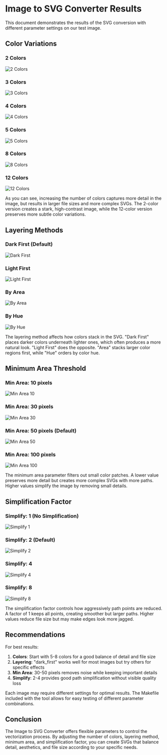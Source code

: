 # Image to SVG Converter Results

This document demonstrates the results of the SVG conversion with different parameter settings on our test image.

## Color Variations

### 2 Colors
![2 Colors](assets/chris/colors_2.svg)

### 3 Colors
![3 Colors](assets/chris/colors_3.svg)

### 4 Colors
![4 Colors](assets/chris/colors_4.svg)

### 5 Colors
![5 Colors](assets/chris/colors_5.svg)

### 8 Colors
![8 Colors](assets/chris/colors_8.svg)

### 12 Colors
![12 Colors](assets/chris/colors_12.svg)

As you can see, increasing the number of colors captures more detail in the image, but results in larger file sizes and more complex SVGs. The 2-color version creates a stark, high-contrast image, while the 12-color version preserves more subtle color variations.

## Layering Methods

### Dark First (Default)
![Dark First](assets/chris/layer_dark_first.svg)

### Light First
![Light First](assets/chris/layer_light_first.svg)

### By Area
![By Area](assets/chris/layer_area.svg)

### By Hue
![By Hue](assets/chris/layer_hue.svg)

The layering method affects how colors stack in the SVG. "Dark First" places darker colors underneath lighter ones, which often produces a more natural look. "Light First" does the opposite. "Area" stacks larger color regions first, while "Hue" orders by color hue.

## Minimum Area Threshold

### Min Area: 10 pixels
![Min Area 10](assets/chris/min_area_10.svg)

### Min Area: 30 pixels
![Min Area 30](assets/chris/min_area_30.svg)

### Min Area: 50 pixels (Default)
![Min Area 50](assets/chris/min_area_50.svg)

### Min Area: 100 pixels
![Min Area 100](assets/chris/min_area_100.svg)

The minimum area parameter filters out small color patches. A lower value preserves more detail but creates more complex SVGs with more paths. Higher values simplify the image by removing small details.

## Simplification Factor

### Simplify: 1 (No Simplification)
![Simplify 1](assets/chris/simplify_1.svg)

### Simplify: 2 (Default)
![Simplify 2](assets/chris/simplify_2.svg)

### Simplify: 4
![Simplify 4](assets/chris/simplify_4.svg)

### Simplify: 8
![Simplify 8](assets/chris/simplify_8.svg)

The simplification factor controls how aggressively path points are reduced. A factor of 1 keeps all points, creating smoother but larger paths. Higher values reduce file size but may make edges look more jagged.

## Recommendations

For best results:

1. **Colors**: Start with 5-8 colors for a good balance of detail and file size
2. **Layering**: "dark_first" works well for most images but try others for specific effects
3. **Min Area**: 30-50 pixels removes noise while keeping important details
4. **Simplify**: 2-4 provides good path simplification without visible quality loss

Each image may require different settings for optimal results. The Makefile included with the tool allows for easy testing of different parameter combinations.

## Conclusion

The Image to SVG Converter offers flexible parameters to control the vectorization process. By adjusting the number of colors, layering method, minimum area, and simplification factor, you can create SVGs that balance detail, aesthetics, and file size according to your specific needs.
